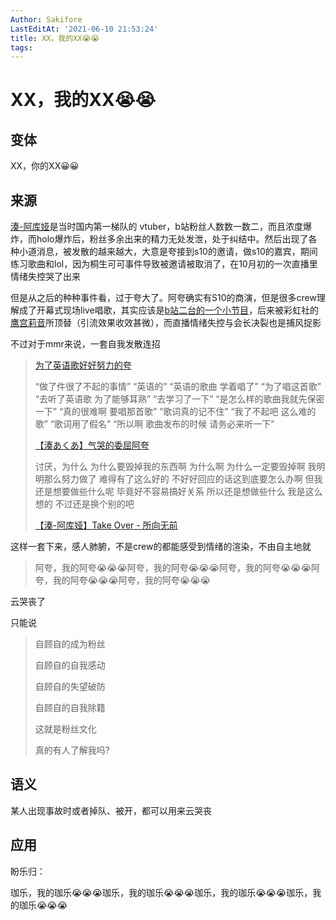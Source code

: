 ```yaml
---
Author: Sakifore
LastEditAt: '2021-06-10 21:53:24'
title: XX，我的XX😭😭
tags:
---
```

#  XX，我的XX😭😭

## 变体

XX，你的XX😀😀

## 来源

[湊-阿库娅](https://space.bilibili.com/375504219)是当时国内第一梯队的 vtuber，b站粉丝人数数一数二，而且浓度爆炸，而holo爆炸后，粉丝多余出来的精力无处发泄，处于纠结中。然后出现了各种小道消息，被发散的越来越大，大意是夸接到s10的邀请，做s10的嘉宾，期间练习歌曲和lol，因为桐生可可事件导致被邀请被取消了，在10月初的一次直播里情绪失控哭了出来

但是从之后的种种事件看，过于夸大了。阿夸确实有S10的商演，但是很多crew理解成了开幕式现场live唱歌，其实应该是[b站二台的一个小节目](https://www.bilibili.com/video/BV1vz4y1C7vW)，后来被彩虹社的[鹰宫莉音](https://space.bilibili.com/436596840)所顶替（引流效果收效甚微），而直播情绪失控与会长决裂也是捕风捉影

不过对于mmr来说，一套自我发散连招
> [为了英语歌好好努力的夸](https://www.bilibili.com/video/BV1si4y1772d)
>
> “做了件很了不起的事情”
> “英语的”
> “英语的歌曲  学着唱了”
> “为了唱这首歌”
> “去听了英语歌  为了能够耳熟”
> “去学习了一下”
> “是怎么样的歌曲我就先保密一下”
> “真的很难啊  要唱那首歌”
> “歌词真的记不住”
> “我了不起吧  这么难的歌”
> “歌词用了假名”
> “所以啊  歌曲发布的时候  请务必来听一下”
>
> [【湊あくあ】气哭的委屈阿夸](https://www.bilibili.com/video/BV1j54y1k7HL)
>
> 讨厌，为什么
> 为什么要毁掉我的东西啊
> 为什么啊
> 为什么一定要毁掉啊
> 我明明那么努力做了
> 难得有了这么好的
> 不好好回应的话这到底要怎么办啊
> 但我还是想要做些什么呢
> 毕竟好不容易搞好关系
> 所以还是想做些什么
> 我是这么想的
> 不过还是换个别的吧
>
> [【湊-阿库娅】Take Over - 所向无前](https://www.bilibili.com/video/BV1vT4y1F7oo)

这样一套下来，感人肺腑，不是crew的都能感受到情绪的渲染，不由自主地就

> 阿夸，我的阿夸😭😭😭阿夸，我的阿夸😭😭😭阿夸，我的阿夸😭😭😭阿夸，我的阿夸😭😭😭阿夸，我的阿夸😭😭😭

云哭丧了

只能说

> 自顾自的成为粉丝
>
> 自顾自的自我感动
>
> 自顾自的失望破防
>
> 自顾自的自我除籍
>
> 这就是粉丝文化
>
> 真的有人了解我吗?

## 语义

某人出现事故时或者掉队、被开，都可以用来云哭丧

## 应用

盼乐归：

珈乐，我的珈乐😭😭😭珈乐，我的珈乐😭😭😭珈乐，我的珈乐😭😭😭珈乐，我的珈乐😭😭😭